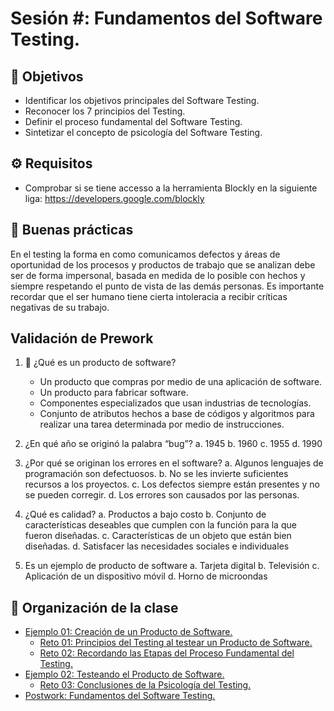 
# Sesión #: Fundamentos del Software Testing.

## :dart: Objetivos

- Identificar los objetivos principales del Software Testing.
- Reconocer los 7 principios del Testing.  
- Definir el proceso fundamental del Software Testing.
- Sintetizar el concepto de psicología del Software Testing.

## ⚙ Requisitos

+ Comprobar si se tiene accesso a la herramienta Blockly en la siguiente liga: https://developers.google.com/blockly

## 🎩 Buenas prácticas

En el testing la forma en como comunicamos defectos y áreas de oportunidad de los procesos y productos de trabajo que se analizan debe ser de forma impersonal, basada en medida de lo posible con hechos y siempre respetando el punto de vista de las demás personas. Es importante recordar que el ser humano tiene cierta intoleracia a recibir críticas negativas de su trabajo.

## Validación de Prework

1. :dart: ¿Qué es un producto de software?
    - Un producto que compras por medio de una aplicación de software.
    - Un producto para fabricar software.
    - Componentes especializados que usan industrias de tecnologías.
    - Conjunto de atributos hechos a base de códigos y algoritmos para realizar una tarea determinada por medio de instrucciones.

2. ¿En qué año se originó la palabra “bug”?
    a. 1945
    b. 1960
    c. 1955
    d. 1990

3. ¿Por qué se originan los errores en el software?
    a. Algunos lenguajes de programación son defectuosos.
    b. No se les invierte suficientes recursos a los proyectos.
    c. Los defectos siempre están presentes y no se pueden corregir.
    d. Los errores son causados por las personas.

4. ¿Qué es calidad?
    a. Productos a bajo costo
    b. Conjunto de características deseables que cumplen con la función para la que fueron diseñadas. 
    c. Características de un objeto que están bien diseñadas.
    d. Satisfacer las necesidades sociales e individuales

5. Es un ejemplo de producto de software
    a. Tarjeta digital
    b. Televisión 
    c. Aplicación de un dispositivo móvil
    d. Horno de microondas




## 📂 Organización de la clase

- [Ejemplo 01:  Creación de un Producto de Software.](./Ejemplo-01/README.md)
    - [Reto 01: Principios del Testing al testear un Producto de Software.](./Reto-01/README.md)
    - [Reto  02: Recordando las Etapas del Proceso Fundamental del  Testing.](./Reto-02/README.md)
- [Ejemplo 02: Testeando el Producto de Software.](./Ejemplo-02/README.md)
    - [Reto 03: Conclusiones de la Psicología del Testing.](./Reto-03/README.md)
- [Postwork: Fundamentos del Software Testing.](./Postwork/README.md)
